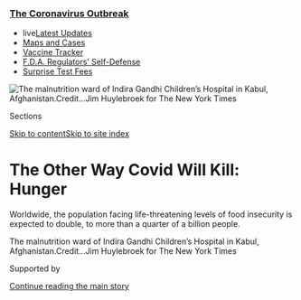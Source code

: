 <div id="app">

<div>

<div>

<div>

</div>

<div data-aria-hidden="false">

<div id="site-content" data-role="main">

<div>

<div class="css-1aor85t" style="opacity:0.000000001;z-index:-1;visibility:hidden">

<div class="css-1hqnpie">

<div class="css-epjblv">

<span class="css-17xtcya">[Business](/section/business)</span><span class="css-x15j1o">|</span><span class="css-fwqvlz">The
Other Way Covid Will Kill:
Hunger</span>

</div>

<div class="css-k008qs">

<div class="css-1iwv8en">

<span class="css-18z7m18"></span>

<div>

</div>

</div>

<span class="css-1n6z4y">https://nyti.ms/35rJ12U</span>

<div class="css-1705lsu">

<div class="css-4xjgmj">

<div class="css-4skfbu" data-role="toolbar" data-aria-label="Social Media Share buttons, Save button, and Comments Panel with current comment count" data-testid="share-tools">

  - 
  - 
  - 
  - 
    
    <div class="css-6n7j50">
    
    </div>

  - 
  - 

</div>

</div>

</div>

</div>

</div>

</div>

<div class="css-11qgg8s">

<div class="css-l9svim">

### [<span class="css-pa1jbp"><span class="css-1rxm0ex">The Coronavirus</span><span class="css-1rxm0ex"> Outbreak</span></span>](https://www.nytimes3xbfgragh.onion/news-event/coronavirus?name=styln-coronavirus-markets&region=TOP_BANNER&block=storyline_menu_recirc&action=click&pgtype=Article&impression_id=50c431f0-f52d-11ea-a21f-29f6111ec990&variant=undefined)

  - <span class="css-1qkutce"><span class="css-12clwdu">live</span>[Latest
    Updates](https://www.nytimes3xbfgragh.onion/2020/09/12/world/covid-19-coronavirus.html?name=styln-coronavirus-markets&region=TOP_BANNER&block=storyline_menu_recirc&action=click&pgtype=Article&impression_id=50c431f1-f52d-11ea-a21f-29f6111ec990&variant=undefined)</span>
  - <span class="css-1qkutce">[Maps and
    Cases](https://www.nytimes3xbfgragh.onion/interactive/2020/us/coronavirus-us-cases.html?name=styln-coronavirus-markets&region=TOP_BANNER&block=storyline_menu_recirc&action=click&pgtype=Article&impression_id=50c431f2-f52d-11ea-a21f-29f6111ec990&variant=undefined)</span>
  - <span class="css-1qkutce">[Vaccine
    Tracker](https://www.nytimes3xbfgragh.onion/interactive/2020/science/coronavirus-vaccine-tracker.html?name=styln-coronavirus-markets&region=TOP_BANNER&block=storyline_menu_recirc&action=click&pgtype=Article&impression_id=50c431f3-f52d-11ea-a21f-29f6111ec990&variant=undefined)</span>
  - <span class="css-1qkutce">[F.D.A. Regulators’
    Self-Defense](https://www.nytimes3xbfgragh.onion/2020/09/10/us/politics/fda-coronavirus-vaccine.html?name=styln-coronavirus-markets&region=TOP_BANNER&block=storyline_menu_recirc&action=click&pgtype=Article&impression_id=50c431f4-f52d-11ea-a21f-29f6111ec990&variant=undefined)</span>
  - <span class="css-1qkutce">[Surprise Test
    Fees](https://www.nytimes3xbfgragh.onion/2020/09/09/upshot/coronavirus-surprise-test-fees.html?name=styln-coronavirus-markets&region=TOP_BANNER&block=storyline_menu_recirc&action=click&pgtype=Article&impression_id=50c431f5-f52d-11ea-a21f-29f6111ec990&variant=undefined)</span>

</div>

</div>

<div id="fullBleedHeaderContent">

<div class="css-1mre5cn">

![<span class="css-16f3y1r e13ogyst0" data-aria-hidden="true">The
malnutrition ward of Indira Gandhi Children’s Hospital in Kabul,
Afghanistan.</span><span class="css-cnj6d5 e1z0qqy90" itemprop="copyrightHolder"><span class="css-1ly73wi e1tej78p0">Credit...</span><span><span>Jim
Huylebroek for The New York
Times</span></span></span>](https://static01.graylady3jvrrxbe.onion/images/2020/09/13/business/11hunger-1/merlin_176527119_f5a154c2-d39f-440e-969d-fb8ab138948d-articleLarge.jpg?quality=75&auto=webp&disable=upscale)

</div>

<div class="css-hy7cq4">

<div class="css-6cn7ki">

<div class="NYTAppHideMasthead css-1bcu9v6 e1suatyy0">

<div class="section css-1o1qe8k e1suatyy2">

<div class="css-cu5p7t er09x8g0">

<div class="css-6n7j50">

</div>

<span class="css-1dv1kvn">Sections</span>

[Skip to content](#site-content)[Skip to site index](#site-index)

</div>

<div class="css-10698na e1huz5gh0">

</div>

</div>

</div>

<div class="css-1sojcmr ehdk2mb0">

# The Other Way Covid Will Kill: Hunger

</div>

Worldwide, the population facing life-threatening levels of food
insecurity is expected to double, to more than a quarter of a billion
people.

</div>

</div>

<div class="css-nwzfg5 e1gnum310">

<span class="css-1f9pvn2 business">The malnutrition ward of Indira
Gandhi Children’s Hospital in Kabul,
Afghanistan.</span><span class="css-cnj6d5 e1z0qqy90" itemprop="copyrightHolder"><span class="css-1ly73wi e1tej78p0">Credit...</span><span><span>Jim
Huylebroek for The New York Times</span></span></span>

</div>

<div id="sponsor-wrapper" class="css-1hyfx7x">

<div id="sponsor-slug" class="css-19vbshk">

Supported by

</div>

[Continue reading the main
story](#after-sponsor)

<div id="sponsor" class="ad sponsor-wrapper" style="text-align:center;height:100%;display:block">

</div>

<div id="after-sponsor">

</div>

</div>

<div class="css-1wx1auc e1gnum311">

<div class="css-18e8msd">

<div class="css-otjvjh epjyd6m0">

<div class="css-nmf14i ey68jwv0" data-aria-hidden="true">

[![Peter S.
Goodman](https://static01.graylady3jvrrxbe.onion/images/2018/02/16/multimedia/author-peter-s-goodman/author-peter-s-goodman-thumbLarge-v2.png
"Peter S. Goodman")](https://www.nytimes3xbfgragh.onion/by/peter-s-goodman)[![Abdi
Latif
Dahir](https://static01.graylady3jvrrxbe.onion/images/2020/08/14/reader-center/author-abdi-latif-dahir/author-abdi-latif-dahir-thumbLarge.png
"Abdi Latif Dahir")](https://www.nytimes3xbfgragh.onion/by/abdi-latif-dahir)[![Karan
Deep
Singh](https://static01.graylady3jvrrxbe.onion/images/2019/12/02/reader-center/author-karan-deep-singh/author-karan-deep-singh-thumbLarge.png
"Karan Deep Singh")](https://www.nytimes3xbfgragh.onion/by/karan-deep-singh)

</div>

<div class="css-1baulvz">

By [<span class="css-1baulvz" itemprop="name">Peter S.
Goodman</span>](https://www.nytimes3xbfgragh.onion/by/peter-s-goodman),
[<span class="css-1baulvz" itemprop="name">Abdi Latif
Dahir</span>](https://www.nytimes3xbfgragh.onion/by/abdi-latif-dahir)
and [<span class="css-1baulvz last-byline" itemprop="name">Karan Deep
Singh</span>](https://www.nytimes3xbfgragh.onion/by/karan-deep-singh)

</div>

</div>

  - 
    
    <div class="css-ld3wwf e16638kd2">
    
    Sept. 11,
    2020
    
    </div>

  - 
    
    <div class="css-4xjgmj">
    
    <div class="css-d8bdto" data-role="toolbar" data-aria-label="Social Media Share buttons, Save button, and Comments Panel with current comment count" data-testid="share-tools">
    
      - 
      - 
      - 
      - 
        
        <div class="css-6n7j50">
        
        </div>
    
      - 
      - 
    
    </div>
    
    </div>

</div>

</div>

</div>

<div class="section meteredContent css-1r7ky0e" name="articleBody" itemprop="articleBody">

<div class="css-1fanzo5 StoryBodyCompanionColumn">

<div class="css-53u6y8">

Long before the pandemic swept into her village in the rugged southeast
of Afghanistan, Halima Bibi knew the gnawing fear of hunger. It was an
omnipresent force, an unrelenting source of anxiety as she struggled to
nourish her four children.

Her husband earned about $5 a day, hauling produce by wheelbarrow from a
local market to surrounding homes. Most days, he brought home a loaf of
bread, potatoes and beans for an evening meal.

But when the coronavirus arrived in March, taking the lives of her
neighbors and shutting down the market, her husband’s earnings plunged
to about $1 a day. Most evenings, he brought home only bread. Some
nights, he returned with nothing.

</div>

</div>

<div class="css-1fanzo5 StoryBodyCompanionColumn">

<div class="css-53u6y8">

“We hear our children screaming in hunger, but there is nothing that we
can do,” said Ms. Bibi, speaking in Pashto by telephone from a hospital
in the capital city of Kabul, where her 6-year-old daughter was being
treated for severe malnutrition. “That is not just our situation, but
the reality for most of the families where we live.”

</div>

</div>

<div class="css-79elbk" data-testid="photoviewer-wrapper">

<div class="css-z3e15g" data-testid="photoviewer-wrapper-hidden">

</div>

<div class="css-1a48zt4 ehw59r15" data-testid="photoviewer-children">

![<span class="css-16f3y1r e13ogyst0" data-aria-hidden="true">Among
those people who went into the pandemic in extreme poverty, hundreds of
millions are suffering an intensifying crisis over how to secure their
basic dietary
needs.</span><span class="css-cnj6d5 e1z0qqy90" itemprop="copyrightHolder"><span class="css-1ly73wi e1tej78p0">Credit...</span><span>Jim
Huylebroek for The New York
Times</span></span>](https://static01.graylady3jvrrxbe.onion/images/2020/09/13/business/11hunger-2/merlin_176527140_ef63cf5a-14e0-4e5e-b5b5-17c54e3bd1b9-articleLarge.jpg?quality=75&auto=webp&disable=upscale)

</div>

</div>

<div class="css-1fanzo5 StoryBodyCompanionColumn">

<div class="css-53u6y8">

It is increasingly the reality for hundreds of millions of people around
the planet. As the global economy absorbs the most punishing reversal of
fortunes since the Great Depression, hunger is on the rise. Those
confronting potentially life-threatening levels of so-called food
insecurity in the developing world are expected to nearly double this
year to 265 million, according to the [United Nations World Food
Program](https://www.wfp.org/news/covid-19-will-double-number-people-facing-food-crises-unless-swift-action-taken).

Worldwide, the number of children younger than 5 caught in a state of
so-called wasting — their weight so far below normal that they face an
elevated risk of death, along with long-term health and developmental
problems — is likely to grow by nearly seven million this year, or 14
percent, according to a recent paper published in [The
Lancet](https://www.thelancet.com/journals/lancet/article/PIIS0140-6736\(20\)31647-0/fulltext),
a medical journal.

The largest numbers of vulnerable communities are concentrated in South
Asia and Africa, especially in countries that are already confronting
trouble, from military conflict and extreme poverty to climate-related
afflictions like drought, flooding and soil erosion.

At least for now, the unfolding tragedy falls short of a famine, which
is typically set off by a combination of war and environmental disaster.
Food remains widely available in most of the world, though prices have
climbed in many countries, as fear of the virus disrupts transportation
links, and as currencies fall in value, increasing the costs of imported
items.

</div>

</div>

<div class="css-1fanzo5 StoryBodyCompanionColumn">

<div class="css-53u6y8">

Rather, with the [world economy expected to
contract](https://www.imf.org/en/Publications/WEO/Issues/2020/06/24/WEOUpdateJune2020)
nearly 5 percent this year, households are cutting back sharply on
spending. Among those who went into the pandemic in extreme poverty,
hundreds of millions of people are suffering an intensifying crisis over
how to secure their basic dietary needs.

The pandemic has reinforced basic economic inequalities, none more
defining than access to
food.

</div>

</div>

<div class="css-79elbk" data-testid="photoviewer-wrapper">

<div class="css-z3e15g" data-testid="photoviewer-wrapper-hidden">

</div>

<div class="css-1a48zt4 ehw59r15" data-testid="photoviewer-children">

<div class="css-1xdhyk6 erfvjey0">

<span class="css-1ly73wi e1tej78p0">Image</span>

<div class="css-zjzyr8">

<div data-testid="lazyimage-container" style="height:257.77777777777777px">

</div>

</div>

</div>

<span class="css-16f3y1r e13ogyst0" data-aria-hidden="true">The main
wholesale market in Kabul. Communities most vulnerable to food
insecurity are concentrated in South Asia and Africa — especially those
that are already confronting trouble, like military conflict, extreme
poverty and climate-related afflictions like drought or
flooding.</span><span class="css-cnj6d5 e1z0qqy90" itemprop="copyrightHolder"><span class="css-1ly73wi e1tej78p0">Credit...</span><span>Jim
Huylebroek for The New York Times</span></span>

</div>

</div>

<div class="css-1fanzo5 StoryBodyCompanionColumn">

<div class="css-53u6y8">

## ‘Shock upon shock upon shock’

In South Africa, more than a quarter-century has passed since the
official ending of apartheid, yet the Black majority remains
[overwhelmingly confined to poor
townships](https://www.nytimes3xbfgragh.onion/2017/10/24/business/south-africa-economy-apartheid.html)
that are far removed from jobs and services in the cities. When the
pandemic emerged in March, the government ordered the shutdown of
informal food vendors and township shops, unleashing the military to
detain merchants who violated orders. That forced residents to rely on
supermarkets — suddenly farther away than ever, given the lockdown of
already woeful bus service.

At the same time, South Africa closed its schools, eliminating school
lunches — the only reliable meal for millions of students — just as
breadwinners lost their means of getting to jobs. By the end of April,
nearly half of all South African households had exhausted their funds to
buy food, according to an [academic
study.](https://cramsurvey.org/wp-content/uploads/2020/07/Wills-household-resource-flows-and-food-poverty-during-South-Africa%E2%80%99s-lockdown-2.pdf)
Social unrest eventually prompted a loosening of the country’s
restrictions.

Far from a danger confined to the world’s poorest countries, hunger is a
growing scourge even in the wealthiest countries. Previously working
people who have never felt compelled to seek help are now lining up at
food banks in the [United
States](https://www.nytimes3xbfgragh.onion/interactive/2020/09/02/magazine/food-insecurity-hunger-us.html),
[Spain](https://www.independent.co.uk/news/world/europe/food-banks-spain-hunger-coronavirus-poverty-covid-19-a9536341.html)
and
[Britain](https://www.nytimes3xbfgragh.onion/2020/03/19/world/europe/coronavirus-uk-food-banks.html).
Even people of relative means are cutting their purchases of fresh
fruits and vegetables, while relying more on the cheap calories of fast
food.

In wealthier countries, the economic strains are cushioned by government
programs like unemployment benefits, subsidized wage plans and cash
grants for food. In the poorest countries, the coronavirus is
intensifying a litany of already potent afflictions.

“Covid has been yet another shock in what has been a terrible year in
this region,” said Michael Dunford, regional director for East Africa at
the [World Food Program](https://www.wfp.org/). “In addition to already
having 21 million people acutely food insecure at the beginning of the
year, we’ve then had flooding, locusts, and now we’ve got Covid. So it’s
shock upon shock upon shock, which is just increasing vulnerability
throughout the region.”

</div>

</div>

<div class="css-1fanzo5 StoryBodyCompanionColumn">

<div class="css-53u6y8">

Just as the need for help intensifies, the threat of the virus is
forcing relief agencies to scrap public health campaigns and limit their
outreach. Lockdowns imposed to halt the pandemic will this year deprive
250 million children in poor countries of scheduled supplements of
Vitamin A, elevating the threat of premature death, according to
[UNICEF](https://www.unicefusa.org/mission/starts-with-u/protection-for-children?).
The supplements strengthen the immune system, limiting vulnerability to
diseases that opportunistically exploit malnutrition.

The virus has also forced the delay of other immunization programs,
which are typically combined with doses of deworming medicine — another
bulwark against malnutrition.

“I’m increasingly concerned about the socioeconomic impacts of the
pandemic on the nutrition situation of children,” said Victor Aguayo,
chief of nutrition programs at UNICEF in New York. “It’s a perfect storm
to see an increase in malnutrition rates if appropriate measures and
programs are not put in
place.”

</div>

</div>

<div class="css-79elbk" data-testid="photoviewer-wrapper">

<div class="css-z3e15g" data-testid="photoviewer-wrapper-hidden">

</div>

<div class="css-1a48zt4 ehw59r15" data-testid="photoviewer-children">

<div class="css-1xdhyk6 erfvjey0">

<span class="css-1ly73wi e1tej78p0">Image</span>

<div class="css-zjzyr8">

<div data-testid="lazyimage-container" style="height:257.77777777777777px">

</div>

</div>

</div>

<span class="css-16f3y1r e13ogyst0" data-aria-hidden="true">The
Mangateen IDP camp in Juba, South Sudan, in April. In the early days of
the pandemic, South Sudan was already one of the world’s poorest
countries, with 80 percent of its roughly 11 million people living in a
state of absolute poverty, surviving on less than $2 a
day.</span><span class="css-cnj6d5 e1z0qqy90" itemprop="copyrightHolder"><span class="css-1ly73wi e1tej78p0">Credit...</span><span>Alex
Mcbride/Agence France-Presse — Getty Images</span></span>

</div>

</div>

<div class="css-1fanzo5 StoryBodyCompanionColumn">

<div class="css-53u6y8">

## Only the latest plague

In Juba, the capital of South Sudan, the pandemic was merely the most
recent form of grave danger.

A sense of crisis has prevailed since [a paroxysm of violence four years
ago](https://www.nytimes3xbfgragh.onion/2016/03/12/world/africa/south-sudan-civil-war.html)
in a long-running civil war fueled by ethnic division. Amid the
fighting, people fled the surrounding countryside for refuge in camps
inside the city. Without access to their fields, many became dependent
on food distributed by relief agencies along with anything they could
buy at the
market.

<div id="NYT_MAIN_CONTENT_1_REGION" class="css-9tf9ac">

<div>

<div id="styln-covid-updates-markets" class="section interactive-content interactive-size-medium css-1ftcdic">

<div class="css-17ih8de interactive-body">

<div id="styln-briefing-block">

<div class="briefing-block-header-section">

# [Latest Updates: The Coronavirus Outbreak and the Economy](https://www.nytimes3xbfgragh.onion/live/2020/09/11/business/stock-market-today-coronavirus?action=click&pgtype=Article&state=default&region=MAIN_CONTENT_1&context=storylines_live_updates)

</div>

<div class="briefing-block-lb-items">

<div class="briefing-block-update-time">

[23h
ago](https://www.nytimes3xbfgragh.onion/live/2020/09/11/business/stock-market-today-coronavirus?action=click&pgtype=Article&state=default&region=MAIN_CONTENT_1&context=storylines_live_updates#the-nyse-may-move-its-data-center-out-of-new-jersey-in-response-to-a-proposed-tax)

</div>

<div>

[The N.Y.S.E. may move its data center out of New Jersey in response to
a proposed
tax.](https://www.nytimes3xbfgragh.onion/live/2020/09/11/business/stock-market-today-coronavirus?action=click&pgtype=Article&state=default&region=MAIN_CONTENT_1&context=storylines_live_updates#the-nyse-may-move-its-data-center-out-of-new-jersey-in-response-to-a-proposed-tax)

</div>

<div class="briefing-block-update-time">

[25h
ago](https://www.nytimes3xbfgragh.onion/live/2020/09/11/business/stock-market-today-coronavirus?action=click&pgtype=Article&state=default&region=MAIN_CONTENT_1&context=storylines_live_updates#the-federal-budget-deficit-hit-3-trillion-as-of-august)

</div>

<div>

[The federal budget deficit hit $3 trillion as of
August.](https://www.nytimes3xbfgragh.onion/live/2020/09/11/business/stock-market-today-coronavirus?action=click&pgtype=Article&state=default&region=MAIN_CONTENT_1&context=storylines_live_updates#the-federal-budget-deficit-hit-3-trillion-as-of-august)

</div>

<div class="briefing-block-update-time">

[26h
ago](https://www.nytimes3xbfgragh.onion/live/2020/09/11/business/stock-market-today-coronavirus?action=click&pgtype=Article&state=default&region=MAIN_CONTENT_1&context=storylines_live_updates#warner-bros-pushes-the-release-of-wonder-woman-1984-to-christmas)

</div>

<div>

[Warner Bros. pushes the release of ‘Wonder Woman 1984’ to
Christmas.](https://www.nytimes3xbfgragh.onion/live/2020/09/11/business/stock-market-today-coronavirus?action=click&pgtype=Article&state=default&region=MAIN_CONTENT_1&context=storylines_live_updates#warner-bros-pushes-the-release-of-wonder-woman-1984-to-christmas)

</div>

</div>

<div class="briefing-block-footer">

<div class="briefing-block-footer-meta">

[See more
updates](https://www.nytimes3xbfgragh.onion/live/2020/09/11/business/stock-market-today-coronavirus?action=click&pgtype=Article&state=default&region=MAIN_CONTENT_1&context=storylines_live_updates)

</div>

<div class="briefing-block-briefinglinks">

<span>More live coverage:</span>
[Global](https://www.nytimes3xbfgragh.onion/2020/09/11/world/covid-19-coronavirus.html?action=click&pgtype=Article&state=default&region=MAIN_CONTENT_1&context=storylines_live_updates)

</div>

</div>

</div>

</div>

</div>

</div>

</div>

South Sudan was already one of the world’s poorest countries, with 80
percent of its roughly 11 million people living in a state of absolute
poverty, surviving on less than $2 a day, according to the [World
Bank](https://www.worldbank.org/en/country/southsudan/publication/south-sudan-economic-update-peace-agreement-spurs-economic-recovery-but-poverty-remains).
The reinvigorated conflict posed an economic shock. As the government
printed currency to pay its bills, runaway inflation resulted, dropping
teachers’ salaries from the equivalent of $100 a month to $1.

Food prices soared. Most items were trucked in from neighboring Kenya
and Uganda and priced in dollars, making them more expensive as the
nation’s currency plunged. A 50 kilogram (110 pound) bag of corn flour
that fetched $20 four years ago was more than $30 by late last year.

</div>

</div>

<div class="css-1fanzo5 StoryBodyCompanionColumn">

<div class="css-53u6y8">

Poverty and hunger proved mutually reinforcing. As mosquito nets
increased in price, that enhanced the risks of a lethal strain of
malaria, which itself reduced appetites and worsened malnutrition among
children.

Last year, heavy rains that fell in too short a time created torrential
flooding that decimated crops and killed cattle.

By the beginning of 2020, roughly six million people in South Sudan were
technically food insecure, meaning they could not reliably count on
satisfying their dietary requirements.

“Nutrition is a lot more than food,” said Mads Oyen, chief of field
operations for UNICEF in South Sudan, speaking by videoconference from
Juba. “You’ve got malaria and measles and a lack of nutrients and other
health issues. It’s about lack of clean water, which means cholera.”

This was all before the arrival of the worst pandemic in a century.

As the virus sowed chaos in transportation networks across East Africa,
the price of staple foods sold in Juba leapt another 25 percent. At the
same time, a lockdown imposed by the government derailed local
businesses like food stalls, decimating incomes.

These were the forces that brought Mary Pica to a primary health care
center in Juba in early May. It was run by the international relief
organization World Vision. She carried her then-10-month-old son. He
weighed only 5.4 kilograms (11.9 pounds), well below healthy.

Ms. Pica lived with her husband’s family in a household of nine people.
Her husband had worked loading baggage onto buses. That job was a
casualty of the fighting, as bus service largely shut down.

</div>

</div>

<div class="css-1fanzo5 StoryBodyCompanionColumn">

<div class="css-53u6y8">

Her mother-in-law grew greens on a small plot of land outside Juba,
using the proceeds to buy other items that balanced their diet — yogurt,
fruit, fish and eggs. With the market closed, she could not earn cash.
The family was subsisting almost entirely on greens. Ms. Pica, who had
become pregnant again, was no longer breastfeeding her baby. He was
wasting away.

The clinic provided her with a peanut-based paste donated by UNICEF.
Every two weeks, she goes back to pick up another supply. The baby has
been gaining weight.

But Ms. Pica sees dangers everywhere. Her sister-in-law’s child, a
2-year-old boy, has malaria. The pandemic is unrelenting.

“I’m worried,” she said, speaking in Arabic by phone from Juba. “I have
no hope that the situation will change tomorrow. I can only pray to God
that it changes.”

## ‘Money is the law’

Food prices have been rising in much of Africa for the same reason that
Samuel Omondi has endured nearly six months without seeing his wife and
five children in western Kenya — because of the chaos gripping the
roads.

A father of five, Mr. Omondi, 42, makes his living driving a truck,
typically hauling wheat. It used to take him four days to complete his
usual round-trip from the Kenyan port of Mombasa to the Ugandan capital
of Kampala, a distance of 1,400 miles. Now, the same journey requires
eight to 10 days.

Drivers cannot enter either country without certificates showing they
are free of Covid. Uganda has required that every driver submit to a
test at the border, waiting as long as four days for results.

</div>

</div>

<div class="css-1fanzo5 StoryBodyCompanionColumn">

<div class="css-53u6y8">

Throughout the region, immigration and customs checks have become so
onerous that lines form 40 miles before borders. Trucks progress slowly,
in low gear, consuming extra fuel. Drivers submit to the maddening wait
while fretting over increased costs.

“You know you are going to spend three days in the truck without taking
a bath,” Mr. Omondi said. “You can’t even park on the side of the road
and relax. People will pass you.”

Along their journeys, drivers get hostility from communities that view
them as disease carriers. They bring their own groceries, fearful of
stopping in major towns and drawing attention.

“People are saying we are bringing Covid,” Mr. Omondi said. “There was a
child in Uganda who looked at us truck drivers and said, ‘Mama, do you
see these people with corona?’”

Yet he cannot go home, knowing that the chief in his area will force him
into quarantine. “We are suffering a lot,” he said.

Given the delays and the bothers, he and other truck drivers have been
making fewer trips a month, diminishing their income and diminishing the
supply of food in many cities.

As convoys roll slowly toward border crossings in the heat, containers
full of fish, chicken, bananas and other perishable goods are rotting.

</div>

</div>

<div class="css-1fanzo5 StoryBodyCompanionColumn">

<div class="css-53u6y8">

The movement of food has also been hampered by corruption. In many
countries, police stop truck drivers to inspect their Covid
certificates, engendering a flourishing trade in fake documents. Border
officials exploit the pandemic as a fresh opportunity to extract bribes.

“There’s no law at the borders,” said Joel Ombaso, a wholesale fruit
dealer in Nairobi. “Money is the law.”

He buys oranges from Tanzania and pineapples and bananas from Uganda. He
must usually dispense hundreds of dollars in bribes to get his cargo
into Kenya, he said. There, he sells the fruit to local grocery stores.
A curfew in Nairobi has prevented delivery at night, imposing further
delays that have damaged shipments. Since the pandemic began, Mr.
Ombaso’s profits have plunged by nearly three-fourths, he
said.

</div>

</div>

<div class="css-79elbk" data-testid="photoviewer-wrapper">

<div class="css-z3e15g" data-testid="photoviewer-wrapper-hidden">

</div>

<div class="css-1a48zt4 ehw59r15" data-testid="photoviewer-children">

<div class="css-1xdhyk6 erfvjey0">

<span class="css-1ly73wi e1tej78p0">Image</span>

<div class="css-zjzyr8">

<div data-testid="lazyimage-container" style="height:257.77777777777777px">

</div>

</div>

</div>

<span class="css-16f3y1r e13ogyst0" data-aria-hidden="true">Tsige
Alelign, 24, earns a living making coffee in Addis Ababa, Ethiopia. A
limited supply of food and other factors have pushed prices higher, just
as vast numbers of people have seen their incomes
depleted.</span><span class="css-cnj6d5 e1z0qqy90" itemprop="copyrightHolder"><span class="css-1ly73wi e1tej78p0">Credit...</span><span>Hilina
Abebe for The New York
Times</span></span>

</div>

</div>

<div class="css-79elbk" data-testid="photoviewer-wrapper">

<div class="css-z3e15g" data-testid="photoviewer-wrapper-hidden">

</div>

<div class="css-1a48zt4 ehw59r15" data-testid="photoviewer-children">

<div class="css-1xdhyk6 erfvjey0">

<span class="css-1ly73wi e1tej78p0">Image</span>

<div class="css-zjzyr8">

<div data-testid="lazyimage-container" style="height:257.77777777777777px">

</div>

</div>

</div>

<span class="css-16f3y1r e13ogyst0" data-aria-hidden="true">A market in
Addis Ababa. In a recent survey conducted by the International Committee
of the Red Cross in 11 African countries, 94 percent of respondents said
that food prices had
increased.</span><span class="css-cnj6d5 e1z0qqy90" itemprop="copyrightHolder"><span class="css-1ly73wi e1tej78p0">Credit...</span><span>Hilina
Abebe for The New York Times</span></span>

</div>

</div>

<div class="css-1fanzo5 StoryBodyCompanionColumn">

<div class="css-53u6y8">

An outbreak of pandemic-related nationalism — with countries blaming one
another for the spread of the disease — has produced an escalating wave
of trade barriers that has amplified the trouble on the roads. Rwanda
has refused to allow Tanzanian truck drivers to haul goods into the
country, forcing a time-consuming change of driver at the border.

All of these factors have combined to limit the supply of food, pushing
prices higher, just as vast numbers of people have seen their incomes
depleted.

</div>

</div>

<div class="css-1fanzo5 StoryBodyCompanionColumn">

<div class="css-53u6y8">

In a recent survey conducted by the International Committee of the Red
Cross in 11 African countries — among them Kenya, Ethiopia, Nigeria and
the Democratic Republic of Congo — 85 percent of the respondents said
food was available in their local markets. But 94 percent reported that
prices had increased, and 82 percent said incomes were down.

Ethiopians are voracious consumers of onions, folding them into
seemingly every dish. Much of this staple is imported from neighboring
Sudan. But with the border now shut, the price of onions has skyrocketed
in Addis Ababa, Ethiopia’s capital, home to six million.

This has tightened the pressure on Mulunesh Moges, 38, a mother of two
who sells clothes at an open air market.

“My customers are almost down to zero,” Ms. Moges said. “I sit at my
shop the whole day without doing anything.” Her daily earnings used to
run about 200 Ethiopian birr (about $5) — enough to feed her family.
Lately, she has earned next to nothing.

“We used to eat three times a day,” she said. “Now it’s once or twice.
I’m always calculating what to feed my children.”

Birchat Abdala runs a street-side tea and coffee kiosk. Her daily
earnings have dropped by more than two-thirds to 30 birr (about 83
cents).

“In the morning, I used to feed my children eggs and bread,” she said.
“Now, I feed them only bread, or whatever is left over from my
business. We eat whatever we can get our hands
on.”

</div>

</div>

<div class="css-79elbk" data-testid="photoviewer-wrapper">

<div class="css-z3e15g" data-testid="photoviewer-wrapper-hidden">

</div>

<div class="css-1a48zt4 ehw59r15" data-testid="photoviewer-children">

<div class="css-1xdhyk6 erfvjey0">

<span class="css-1ly73wi e1tej78p0">Image</span>

<div class="css-zjzyr8">

<div data-testid="lazyimage-container" style="height:257.77777777777777px">

</div>

</div>

</div>

<span class="css-16f3y1r e13ogyst0" data-aria-hidden="true">Indian
traders wait for customers at a vegetable market in New
Delhi.</span><span class="css-cnj6d5 e1z0qqy90" itemprop="copyrightHolder"><span class="css-1ly73wi e1tej78p0">Credit...</span><span>Rebecca
Conway for The New York Times</span></span>

</div>

</div>

<div class="css-1fanzo5 StoryBodyCompanionColumn">

<div class="css-53u6y8">

## A counterintuitive problem: Falling demand

Across the Arabian Sea, in the Indian capital of New Delhi, Champa Devi
and her family have responded to a loss of income by downgrading their
diet.

She earns her living cleaning homes. Her husband lost his job as a
driver early in the year. Then the pandemic emerged, prompting Prime
Minister Narendra Modi to impose a lockdown, and making it virtually
impossible for her husband to find another job. Their favorite fruits,
bananas and apples, have become luxuries they can no longer afford.

“We have to squeeze our wallets," said Ms. Devi, 29, the mother of a
9-month-old daughter. “Now, we’re surviving on dal and roti*” —* the
Indian staple of watery lentils and flatbread.

The shutdown eliminated paychecks for office workers in major cities.
Migrant workers lost their construction jobs. The poorest of the poor
were deprived of meager livings gained by gathering scraps of metal and
plastic from streets. This translated into a monumental reduction of
spending power in a nation of 1.3 billion.

And that produced what seems like a counterintuitive problem in the
midst of rising hunger: Falling demand for crops.

In the northern Indian state of Haryana, Satbir Singh Jatain last month
relinquished his bottle gourds to the elements, allowing them to rot on
the vine rather than wasting the effort to harvest them. The price they
would have fetched would not have covered the cost of labor or
transportation.

</div>

</div>

<div class="css-79elbk" data-testid="photoviewer-wrapper">

<div class="css-z3e15g" data-testid="photoviewer-wrapper-hidden">

</div>

<div class="css-1a48zt4 ehw59r15" data-testid="photoviewer-children">

<div class="css-1xdhyk6 erfvjey0">

<span class="css-1ly73wi e1tej78p0">Image</span>

<div class="css-zjzyr8">

<div data-testid="lazyimage-container" style="height:257.77777777777777px">

</div>

</div>

</div>

<span class="css-16f3y1r e13ogyst0" data-aria-hidden="true">Farm workers
plant onions in the village of Sahori in Rajasthan,
India.</span><span class="css-cnj6d5 e1z0qqy90" itemprop="copyrightHolder"><span class="css-1ly73wi e1tej78p0">Credit...</span><span>Rebecca
Conway for The New York
Times</span></span>

</div>

</div>

<div class="css-79elbk" data-testid="photoviewer-wrapper">

<div class="css-z3e15g" data-testid="photoviewer-wrapper-hidden">

</div>

<div class="css-1a48zt4 ehw59r15" data-testid="photoviewer-children">

<div class="css-1xdhyk6 erfvjey0">

<span class="css-1ly73wi e1tej78p0">Image</span>

<div class="css-zjzyr8">

<div data-testid="lazyimage-container" style="height:257.77777777777777px">

</div>

</div>

</div>

<span class="css-16f3y1r e13ogyst0" data-aria-hidden="true">An Indian
farm worker and his son herd sheep in the village of Tulera. A crashing
economy in big cities has produced a strange problem in the midst of
rising hunger: falling demand for
crops.</span><span class="css-cnj6d5 e1z0qqy90" itemprop="copyrightHolder"><span class="css-1ly73wi e1tej78p0">Credit...</span><span>Rebecca
Conway for The New York Times</span></span>

</div>

</div>

<div class="css-1fanzo5 StoryBodyCompanionColumn">

<div class="css-53u6y8">

“There’s no point in even picking them and taking them to the market,”
he said.

Since the lockdown, Mr. Jatain, a third-generation farmer, has lost over
700,000 rupees ($10,000), he said.

Initially, he could not get his tomatoes to market. What little he
gained by selling the crop near his village covered less than a third of
his costs. As the tomatoes began rotting, he became so enraged that he
ran them over with a tractor.

“The lockdowns have destroyed farmers,” he said. “Now, we have no money
to buy seeds or pay for fuel.”

Across India, farm laborers complain they are [not being
paid](https://www.nytimes3xbfgragh.onion/2020/09/08/world/asia/india-coronavirus-farmer-suicides-lockdown.html),
forcing their families to cut their spending on food.

Mr. Jatain is on the hook for bank loans reaching nearly $18,000. He
owes money lenders in his village. “I can never pay it back, and soon
they will come for my land,” he said. “There is nothing left for us.”

</div>

</div>

<div class="css-1fanzo5 StoryBodyCompanionColumn">

<div class="css-53u6y8">

## The perils of seeking help

In Afghanistan, Ms. Bibi felt a mixture of dread and terror as her
6-year-old daughter, Zinab, sank further into a state of malnutrition.
Her skin was going pale as her body diminished. She was losing energy.

“I could see with my own eyes that the child was withering away,” Ms.
Bibi said.

She had taken her daughter to several supposed doctors around her
village. They administered folk remedies, advised prayer and urged Zinab
to eat. But her appetite was minimal. And the family had little food.

The prices of staples like flour, rice, cooking oil and sugar were all
rising. Many of these products were trucked in from Pakistan, Iran and
Kazakhstan. So long as the market remained closed, Ms. Bibi’s husband
was without work.

By the middle of July, Zinab required serious medical attention,
necessitating a trip to the capital city of Khost Province. Ms. Bibi was
deeply reluctant to make the journey. Getting to the city entailed a
90-minute drive through a forbidding landscape rife with tribal
conflicts, the territory controlled neither by the Afghan government nor
the insurgent Taliban. The roads were too frequently lined with deadly
explosive devices.

And now a new horror was layered atop the usual sources of fear. The
coronavirus had killed more than 15 people in her village of perhaps
500. Beyond its confines lay a seemingly infinite number of potential
carriers.

This was the calculation that was preventing people from seeking
critical care throughout Afghanistan. Between January and May, the
number of Afghan children under 5 who were suffering from severe acute
malnutrition — a condition requiring hospitalization — increased to
780,000 from 690,000, according to Zakia Maroof, a nutrition expert with
UNICEF in Kabul. Since March, the number of children admitted to
hospitals has declined 40 percent.

But if Ms. Bibi was frightened to venture out, she was even more
disturbed by the
alternative.

</div>

</div>

<div class="css-79elbk" data-testid="photoviewer-wrapper">

<div class="css-z3e15g" data-testid="photoviewer-wrapper-hidden">

</div>

<div class="css-1a48zt4 ehw59r15" data-testid="photoviewer-children">

<div class="css-1xdhyk6 erfvjey0">

<span class="css-1ly73wi e1tej78p0">Image</span>

<div class="css-zjzyr8">

<div data-testid="lazyimage-container" style="height:257.77777777777777px">

</div>

</div>

</div>

<span class="css-16f3y1r e13ogyst0" data-aria-hidden="true">The
children’s hospital in Kabul. Worldwide, the number of children
younger than 5 caught in a state of so-called wasting is expected to
grow by nearly seven million this year, or 14
percent.</span><span class="css-cnj6d5 e1z0qqy90" itemprop="copyrightHolder"><span class="css-1ly73wi e1tej78p0">Credit...</span><span>Jim
Huylebroek for The New York
Times</span></span>

</div>

</div>

<div class="css-79elbk" data-testid="photoviewer-wrapper">

<div class="css-z3e15g" data-testid="photoviewer-wrapper-hidden">

</div>

<div class="css-1a48zt4 ehw59r15" data-testid="photoviewer-children">

<div class="css-1xdhyk6 erfvjey0">

<span class="css-1ly73wi e1tej78p0">Image</span>

<div class="css-zjzyr8">

<div data-testid="lazyimage-container" style="height:257.77777777777777px">

</div>

</div>

</div>

<span class="css-16f3y1r e13ogyst0" data-aria-hidden="true">An Afghan
girl, 10, with her 1½-year-old
sister.</span><span class="css-cnj6d5 e1z0qqy90" itemprop="copyrightHolder"><span class="css-1ly73wi e1tej78p0">Credit...</span><span>Jim
Huylebroek for The New York Times</span></span>

</div>

</div>

<div class="css-1fanzo5 StoryBodyCompanionColumn">

<div class="css-53u6y8">

“It was either be afraid of the coronavirus and watch my child die,” she
said, “or at least tell my heart that I did what I had to do.”

Her husband borrowed from relatives to cover their medical bills, and
they climbed aboard a minibus.

At a rudimentary hospital in the city of Khost, doctors administered a
diet of powdered milk. After three weeks there, with bills mounting,
Zinab was still losing weight. The doctors pronounced their capabilities
exhausted. The family would have to go to Kabul, another seven-hour ride
away.

Her husband went out to the streets and begged, amassing the funds for a
ride in a beat-up station wagon headed for Afghanistan’s capital.

They rode through the blazing August heat, arriving in a bustling city
they had never visited, and where they knew no one. They beseeched
strangers to direct them to a children’s hospital. A kindly soul led
them to the Indira Gandhi hospital, which was run by the Indian
government and supported by UNICEF.

Zinab was admitted and administered regular feeding by a tube inserted
through her nose. She weighed only 8.5 kilograms (less than 19 pounds).
Two weeks later, she was still shedding weight, her system struggling to
hold food down.

</div>

</div>

<div class="css-1fanzo5 StoryBodyCompanionColumn">

<div class="css-53u6y8">

Ms. Bibi sat by her side, keeping vigil, fretting about the bills and
wondering how they might find their way
home.

</div>

</div>

<div id="donate-ncf-2020" class="section interactive-content interactive-size-scoop css-1fwl6kh" data-id="100000007328272">

<div class="css-17ih8de interactive-body" data-sourceid="100000007328272">

<div class="g-go-fund">

Donate now to the 109th annual campaign of The New York Times Neediest
Cases Fund. All proceeds go to 10 organizations providing assistance to
those facing economic hardship. Make a tax-deductible donation through
GoFundMe.

[Donate
Now](https://charity.gofundme.com/o/en/campaign/neediest-cases-fund-2020)

</div>

</div>

</div>

<div class="css-1fanzo5 StoryBodyCompanionColumn">

<div class="css-53u6y8">

Peter S. Goodman reported from London, Abdi Latif Dahir from Nairobi,
Kenya, and Karan Deep Singh from Delhi, India. Simon Marks contributed
reporting from Addis Ababa, Ethiopia.

</div>

</div>

</div>

<div>

</div>

<div>

</div>

<div>

</div>

<div>

<div id="bottom-wrapper" class="css-1ede5it">

<div id="bottom-slug" class="css-l9onyx">

Advertisement

</div>

[Continue reading the main
story](#after-bottom)

<div id="bottom" class="ad bottom-wrapper" style="text-align:center;height:100%;display:block;min-height:90px">

</div>

<div id="after-bottom">

</div>

</div>

</div>

</div>

</div>

## Site Index

<div>

</div>

## Site Information Navigation

  - [© <span>2020</span> <span>The New York Times
    Company</span>](https://help.nytimes3xbfgragh.onion/hc/en-us/articles/115014792127-Copyright-notice)

<!-- end list -->

  - [NYTCo](https://www.nytco.com/)
  - [Contact
    Us](https://help.nytimes3xbfgragh.onion/hc/en-us/articles/115015385887-Contact-Us)
  - [Work with us](https://www.nytco.com/careers/)
  - [Advertise](https://nytmediakit.com/)
  - [T Brand Studio](http://www.tbrandstudio.com/)
  - [Your Ad
    Choices](https://www.nytimes3xbfgragh.onion/privacy/cookie-policy#how-do-i-manage-trackers)
  - [Privacy](https://www.nytimes3xbfgragh.onion/privacy)
  - [Terms of
    Service](https://help.nytimes3xbfgragh.onion/hc/en-us/articles/115014893428-Terms-of-service)
  - [Terms of
    Sale](https://help.nytimes3xbfgragh.onion/hc/en-us/articles/115014893968-Terms-of-sale)
  - [Site
    Map](https://spiderbites.nytimes3xbfgragh.onion)
  - [Help](https://help.nytimes3xbfgragh.onion/hc/en-us)
  - [Subscriptions](https://www.nytimes3xbfgragh.onion/subscription?campaignId=37WXW)

</div>

</div>

</div>

</div>
